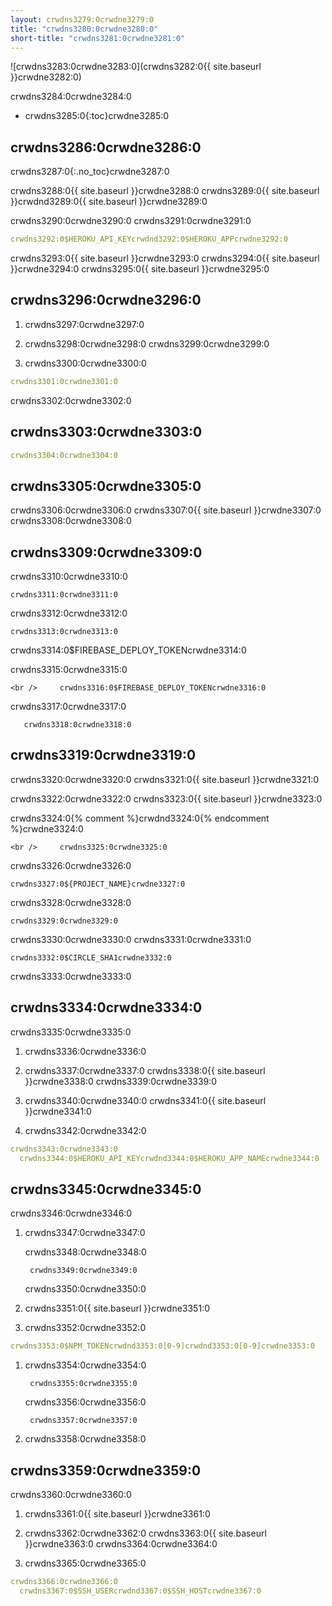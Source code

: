 ```yaml
---
layout: crwdns3279:0crwdne3279:0
title: "crwdns3280:0crwdne3280:0"
short-title: "crwdns3281:0crwdne3281:0"
---
```

![crwdns3283:0crwdne3283:0](crwdns3282:0{{ site.baseurl }}crwdne3282:0)

crwdns3284:0crwdne3284:0

* crwdns3285:0{:toc}crwdne3285:0

## crwdns3286:0crwdne3286:0

crwdns3287:0{:.no_toc}crwdne3287:0

crwdns3288:0{{ site.baseurl }}crwdne3288:0 crwdns3289:0{{ site.baseurl }}crwdnd3289:0{{ site.baseurl }}crwdne3289:0

crwdns3290:0crwdne3290:0 crwdns3291:0crwdne3291:0

```yaml
crwdns3292:0$HEROKU_API_KEYcrwdnd3292:0$HEROKU_APPcrwdne3292:0
```

crwdns3293:0{{ site.baseurl }}crwdne3293:0 crwdns3294:0{{ site.baseurl }}crwdne3294:0 crwdns3295:0{{ site.baseurl }}crwdne3295:0

## crwdns3296:0crwdne3296:0

1. crwdns3297:0crwdne3297:0

2. crwdns3298:0crwdne3298:0 crwdns3299:0crwdne3299:0

3. crwdns3300:0crwdne3300:0

```yaml
crwdns3301:0crwdne3301:0
```

crwdns3302:0crwdne3302:0

## crwdns3303:0crwdne3303:0

```yaml
crwdns3304:0crwdne3304:0
```

## crwdns3305:0crwdne3305:0

crwdns3306:0crwdne3306:0 crwdns3307:0{{ site.baseurl }}crwdne3307:0 crwdns3308:0crwdne3308:0

## crwdns3309:0crwdne3309:0

crwdns3310:0crwdne3310:0

    crwdns3311:0crwdne3311:0
    

crwdns3312:0crwdne3312:0

    crwdns3313:0crwdne3313:0
    

crwdns3314:0$FIREBASE_DEPLOY_TOKENcrwdne3314:0

crwdns3315:0crwdne3315:0

    <br />     crwdns3316:0$FIREBASE_DEPLOY_TOKENcrwdne3316:0
    
    

crwdns3317:0crwdne3317:0

       crwdns3318:0crwdne3318:0
    

## crwdns3319:0crwdne3319:0

crwdns3320:0crwdne3320:0 crwdns3321:0{{ site.baseurl }}crwdne3321:0

crwdns3322:0crwdne3322:0 crwdns3323:0{{ site.baseurl }}crwdne3323:0

crwdns3324:0{% comment %}crwdnd3324:0{% endcomment %}crwdne3324:0

    <br />     crwdns3325:0crwdne3325:0
    
    

crwdns3326:0crwdne3326:0

    crwdns3327:0${PROJECT_NAME}crwdne3327:0
    

crwdns3328:0crwdne3328:0

    crwdns3329:0crwdne3329:0
    

crwdns3330:0crwdne3330:0 crwdns3331:0crwdne3331:0

    crwdns3332:0$CIRCLE_SHA1crwdne3332:0
    
    

crwdns3333:0crwdne3333:0

## crwdns3334:0crwdne3334:0

crwdns3335:0crwdne3335:0

1. crwdns3336:0crwdne3336:0

2. crwdns3337:0crwdne3337:0 crwdns3338:0{{ site.baseurl }}crwdne3338:0 crwdns3339:0crwdne3339:0

3. crwdns3340:0crwdne3340:0 crwdns3341:0{{ site.baseurl }}crwdne3341:0

4. crwdns3342:0crwdne3342:0

```yaml
crwdns3343:0crwdne3343:0
  crwdns3344:0$HEROKU_API_KEYcrwdnd3344:0$HEROKU_APP_NAMEcrwdne3344:0
```

## crwdns3345:0crwdne3345:0

crwdns3346:0crwdne3346:0

1. crwdns3347:0crwdne3347:0
    
    crwdns3348:0crwdne3348:0
    
        crwdns3349:0crwdne3349:0
        
    
    crwdns3350:0crwdne3350:0

2. crwdns3351:0{{ site.baseurl }}crwdne3351:0

3. crwdns3352:0crwdne3352:0

```yaml
crwdns3353:0$NPM_TOKENcrwdnd3353:0[0-9]crwdnd3353:0[0-9]crwdne3353:0
```

1. crwdns3354:0crwdne3354:0
    
        crwdns3355:0crwdne3355:0
        
    
    crwdns3356:0crwdne3356:0
    
        crwdns3357:0crwdne3357:0
        

2. crwdns3358:0crwdne3358:0

## crwdns3359:0crwdne3359:0

crwdns3360:0crwdne3360:0

1. crwdns3361:0{{ site.baseurl }}crwdne3361:0

2. crwdns3362:0crwdne3362:0 crwdns3363:0{{ site.baseurl }}crwdne3363:0 crwdns3364:0crwdne3364:0

3. crwdns3365:0crwdne3365:0

```yaml
crwdns3366:0crwdne3366:0
  crwdns3367:0$SSH_USERcrwdnd3367:0$SSH_HOSTcrwdne3367:0
```